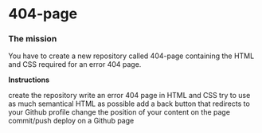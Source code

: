 # 404-page

### The mission
You have to create a new repository called 404-page containing the HTML and CSS required for an error 404 page.

**Instructions**

create the repository
write an error 404 page in HTML and CSS
try to use as much semantical HTML as possible
add a back button that redirects to your Github profile
change the position of your content on the page
commit/push
deploy on a Github page